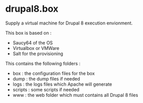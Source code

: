 drupal8.box
===========

Supply a virtual machine for Drupal 8 execution envionment.

This box is based on :
- Saucy64 of the OS
- Virtualbox or VMWare
- Salt for the provisioning

This contains the following folders :
- box : the configuration files for the box
- dump : the dump files if needed
- logs : the logs files which Apache will generate
- scripts : some scripts if needed
- www : the web folder which must contains all Drupal 8 files
